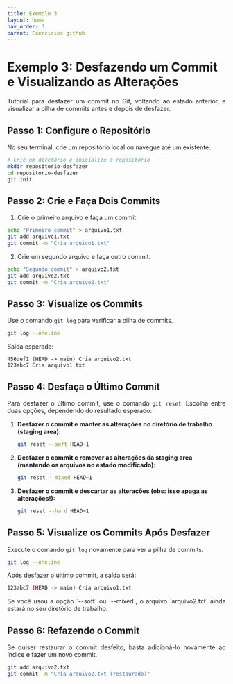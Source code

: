```yaml
---
title: Exemplo 3
layout: home
nav_order: 3
parent: Exercicios github
---
```


<!--Don't delete ths script-->
<script src = "https://polyfill.io/v3/polyfill.min.js?features=es6"></script>
<script id = "MathJax-script" async src="https://cdn.jsdelivr.net/npm/mathjax@3/es5/tex-mml-chtml.js"></script>
<!--Don't delete ths script-->

<head>
    <meta charset="UTF-8">
    <meta name="viewport" content="width=device-width, initial-scale=1.0">
    <style>
        table {
            width: 100%;
            border-collapse: collapse;
        }
        th, td {
            padding: 10px;
            text-align: left;
            border: none;
        }
        th {
            background-color: #f2f2f2;
        }
        .tag {
            text-align: right;
        }
        .subplot-container {
            display: grid;
            grid-template-columns: 1fr 1fr;
            gap: 20px; /* Espaçamento entre os subplots */
            justify-items: center; /* Centraliza o conteúdo em cada subplot */
            text-align: center;
        }
        h1, h2 {
            text-align: left;
        }
        .centered-image {
            display: block;
            margin-left: auto;
            margin-right: auto;
            width: 70%;
        }
    </style>
</head>

<h1>Exemplo 3: Desfazendo um Commit e Visualizando as Alterações</h1>

<p align="justify">
Tutorial para desfazer um commit no Git, voltando ao estado anterior, e visualizar a pilha de commits antes e depois de desfazer.
</p>

<h2>Passo 1: Configure o Repositório</h2>

<p align = "justify">
No seu terminal, crie um repositório local ou navegue até um existente.
</p>

```bash
# Crie um diretório e inicialize o repositório
mkdir repositorio-desfazer
cd repositorio-desfazer
git init
```

<h2>Passo 2: Crie e Faça Dois Commits</h2>

1. Crie o primeiro arquivo e faça um commit.

```bash
echo "Primeiro commit" > arquivo1.txt
git add arquivo1.txt
git commit -m "Cria arquivo1.txt"
```

2. Crie um segundo arquivo e faça outro commit.

```bash
echo "Segundo commit" > arquivo2.txt
git add arquivo2.txt
git commit -m "Cria arquivo2.txt"
```

<h2>Passo 3: Visualize os Commits</h2>

<p align="justify">
Use o comando <code>git log</code> para verificar a pilha de commits.
</p>

```bash
git log --oneline
```

<p align="justify">Saída esperada:</p>

```
456def1 (HEAD -> main) Cria arquivo2.txt
123abc7 Cria arquivo1.txt
```

<h2>Passo 4: Desfaça o Último Commit</h2>

<p align="justify">
Para desfazer o último commit, use o comando <code>git reset</code>. Escolha entre duas opções, dependendo do resultado esperado:
</p>

1. <strong>Desfazer o commit e manter as alterações no diretório de trabalho (staging area):</strong>

    ```bash
    git reset --soft HEAD~1
    ```

2. <strong>Desfazer o commit e remover as alterações da staging area (mantendo os arquivos no estado modificado):</strong>

    ```bash
    git reset --mixed HEAD~1
    ```

3. <strong>Desfazer o commit e descartar as alterações (obs: isso apaga as alterações!):</strong>

    ```bash
    git reset --hard HEAD~1
    ```

<h2>Passo 5: Visualize os Commits Após Desfazer</h2>

<p align="justify">
Execute o comando <code>git log</code> novamente para ver a pilha de commits.
</p>

```bash
git log --oneline
```

<p align="justify">Após desfazer o último commit, a saída será:</p>

```bash
123abc7 (HEAD -> main) Cria arquivo1.txt
```

<p align="justify">
Se você usou a opção `--soft` ou `--mixed`, o arquivo `arquivo2.txt` ainda estará no seu diretório de trabalho.
</p>

<h2>Passo 6: Refazendo o Commit</h2>

<p align="justify">
Se quiser restaurar o commit desfeito, basta adicioná-lo novamente ao índice e fazer um novo commit.
</p>

```bash
git add arquivo2.txt
git commit -m "Cria arquivo2.txt (restaurado)"
```
